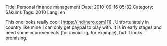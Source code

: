 Title: Personal finance management
Date: 2010-09-16 05:32
Category: Sākums
Tags: 2010
Lang: en

This one looks really cool: [https://indinero.com][1] . Unfortunately in country like mine I can only get paypal to play with. It is in early stages and need some improvements (for invoicing, for example), but it looks promising.

  [1]: https://indinero.com
